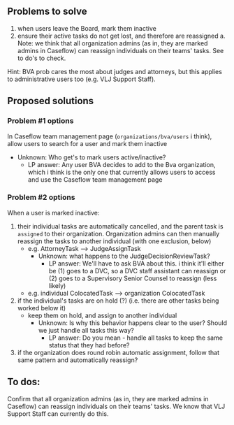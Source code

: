 ## Problems to solve

1. when users leave the Board, mark them inactive 
2. ensure their active tasks do not get lost, and therefore are reassigned
    a. Note: we think that all organization admins (as in, they are marked admins in Caseflow) can reassign individuals on their teams' tasks. See to do's to check.

Hint: BVA prob cares the most about judges and attorneys, but this applies to administrative users too (e.g. VLJ Support Staff). 

## Proposed solutions

### Problem #1 options

In Caseflow team management page (`organizations/bva/users` i think), allow users to search for a user and mark them inactive

* Unknown: Who get's to mark users active/inactive?
    - LP answer: Any user BVA decides to add to the Bva organization, which i think is the only one that currently allows users to access and use the Caseflow team management page

### Problem #2 options 

When a user is marked inactive:

1. their individual tasks are automatically cancelled, and the parent task is `assigned` to their organization. Organization admins can then manually reassign the tasks to another individual (with one exclusion, below)
    * e.g. AttorneyTask --> JudgeAssignTask
        - Unknown: what happens to the JudgeDecisionReviewTask?
            * LP answer: We'll have to ask BVA about this. i think it'll either be (1) goes to a DVC, so a DVC staff assistant can reassign or (2) goes to a Supervisory Senior Counsel to reassign (less likely)
    * e.g. individual ColocatedTask --> organization ColocatedTask
2. if the individual's tasks are on hold (?) (i.e. there are other tasks being worked below it)
    * keep them on hold, and assign to another individual
        - Unknown: Is why this behavior happens clear to the user? Should we just handle all tasks this way?
            * LP answer: Do you mean - handle all tasks to keep the same status that they had before? 
3. if the organization does round robin automatic assignment, follow that same pattern and automatically reassign?

## To dos:

Confirm that all organization admins (as in, they are marked admins in Caseflow) can reassign individuals on their teams' tasks. We know that VLJ Support Staff can currently do this.